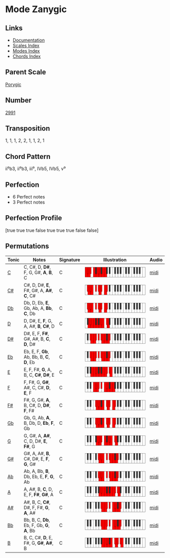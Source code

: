 # Mode Zanygic

## Links

- [Documentation](README.md)
- [Scales Index](Scales.md)
- [Modes Index](Modes.md)
- [Chords Index](Chords.md)

## Parent Scale

[Porygic](ScalePorygic.md)

## Number

[2991](https://ianring.com/musictheory/scales/2991)

## Transposition

1, 1, 1, 2, 2, 1, 1, 2, 1

## Chord Pattern

ii⁰b3, ii⁰b3, iii⁰, IVb5, IVb5, v⁰

## Perfection

- 6 Perfect notes
- 3 Perfect notes

## Perfection Profile

[true true true false true true true false false]

## Permutations

| Tonic | Notes | Signature | Illustration | Audio |
|-------|-------|-----------|--------------|-------|
| [C](ModeCNaturalZanygic.md) | C, C#, D, **D#**, F, G, G#, **A**, **B**, C | C | ![CNaturalZanygic](ModeCNaturalZanygic.png) | [midi](https://github.com/edipermadi/music/blob/main/docs/ModeCNaturalZanygic.mid?raw=true) |
| [C#](ModeCSharpZanygic.md) | C#, D, D#, **E**, F#, G#, A, **A#**, **C**, C# | C | ![CSharpZanygic](ModeCSharpZanygic.png) | [midi](https://github.com/edipermadi/music/blob/main/docs/ModeCSharpZanygic.mid?raw=true) |
| [Db](ModeDFlatZanygic.md) | Db, D, Eb, **E**, Gb, Ab, A, **Bb**, **C**, Db | C | ![DFlatZanygic](ModeDFlatZanygic.png) | [midi](https://github.com/edipermadi/music/blob/main/docs/ModeDFlatZanygic.mid?raw=true) |
| [D](ModeDNaturalZanygic.md) | D, D#, E, **F**, G, A, A#, **B**, **C#**, D | C | ![DNaturalZanygic](ModeDNaturalZanygic.png) | [midi](https://github.com/edipermadi/music/blob/main/docs/ModeDNaturalZanygic.mid?raw=true) |
| [D#](ModeDSharpZanygic.md) | D#, E, F, **F#**, G#, A#, B, **C**, **D**, D# | C | ![DSharpZanygic](ModeDSharpZanygic.png) | [midi](https://github.com/edipermadi/music/blob/main/docs/ModeDSharpZanygic.mid?raw=true) |
| [Eb](ModeEFlatZanygic.md) | Eb, E, F, **Gb**, Ab, Bb, B, **C**, **D**, Eb | C | ![EFlatZanygic](ModeEFlatZanygic.png) | [midi](https://github.com/edipermadi/music/blob/main/docs/ModeEFlatZanygic.mid?raw=true) |
| [E](ModeENaturalZanygic.md) | E, F, F#, **G**, A, B, C, **C#**, **D#**, E | C | ![ENaturalZanygic](ModeENaturalZanygic.png) | [midi](https://github.com/edipermadi/music/blob/main/docs/ModeENaturalZanygic.mid?raw=true) |
| [F](ModeFNaturalZanygic.md) | F, F#, G, **G#**, A#, C, C#, **D**, **E**, F | C | ![FNaturalZanygic](ModeFNaturalZanygic.png) | [midi](https://github.com/edipermadi/music/blob/main/docs/ModeFNaturalZanygic.mid?raw=true) |
| [F#](ModeFSharpZanygic.md) | F#, G, G#, **A**, B, C#, D, **D#**, **F**, F# | C | ![FSharpZanygic](ModeFSharpZanygic.png) | [midi](https://github.com/edipermadi/music/blob/main/docs/ModeFSharpZanygic.mid?raw=true) |
| [Gb](ModeGFlatZanygic.md) | Gb, G, Ab, **A**, B, Db, D, **Eb**, **F**, Gb | C | ![GFlatZanygic](ModeGFlatZanygic.png) | [midi](https://github.com/edipermadi/music/blob/main/docs/ModeGFlatZanygic.mid?raw=true) |
| [G](ModeGNaturalZanygic.md) | G, G#, A, **A#**, C, D, D#, **E**, **F#**, G | C | ![GNaturalZanygic](ModeGNaturalZanygic.png) | [midi](https://github.com/edipermadi/music/blob/main/docs/ModeGNaturalZanygic.mid?raw=true) |
| [G#](ModeGSharpZanygic.md) | G#, A, A#, **B**, C#, D#, E, **F**, **G**, G# | C | ![GSharpZanygic](ModeGSharpZanygic.png) | [midi](https://github.com/edipermadi/music/blob/main/docs/ModeGSharpZanygic.mid?raw=true) |
| [Ab](ModeAFlatZanygic.md) | Ab, A, Bb, **B**, Db, Eb, E, **F**, **G**, Ab | C | ![AFlatZanygic](ModeAFlatZanygic.png) | [midi](https://github.com/edipermadi/music/blob/main/docs/ModeAFlatZanygic.mid?raw=true) |
| [A](ModeANaturalZanygic.md) | A, A#, B, **C**, D, E, F, **F#**, **G#**, A | C | ![ANaturalZanygic](ModeANaturalZanygic.png) | [midi](https://github.com/edipermadi/music/blob/main/docs/ModeANaturalZanygic.mid?raw=true) |
| [A#](ModeASharpZanygic.md) | A#, B, C, **C#**, D#, F, F#, **G**, **A**, A# | C | ![ASharpZanygic](ModeASharpZanygic.png) | [midi](https://github.com/edipermadi/music/blob/main/docs/ModeASharpZanygic.mid?raw=true) |
| [Bb](ModeBFlatZanygic.md) | Bb, B, C, **Db**, Eb, F, Gb, **G**, **A**, Bb | C | ![BFlatZanygic](ModeBFlatZanygic.png) | [midi](https://github.com/edipermadi/music/blob/main/docs/ModeBFlatZanygic.mid?raw=true) |
| [B](ModeBNaturalZanygic.md) | B, C, C#, **D**, E, F#, G, **G#**, **A#**, B | C | ![BNaturalZanygic](ModeBNaturalZanygic.png) | [midi](https://github.com/edipermadi/music/blob/main/docs/ModeBNaturalZanygic.mid?raw=true) |
